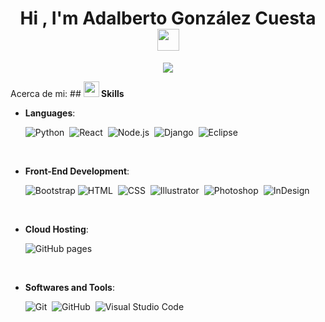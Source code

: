 <h1 align="center"><b>Hi , I'm Adalberto González Cuesta </b><img src="https://media.giphy.com/media/hvRJCLFzcasrR4ia7z/giphy.gif" width="35"></h1>
<!---->
<p align="center">
  <a href="https://github.com/DenverCoder1/readme-typing-svg"><img src="https://readme-typing-svg.herokuapp.com?font=Time+New+Roman&color=white&size=32&center=true&vCenter=true&width=600&height=100&lines=Ingeniero+de+Software;++;Con+experiencia+práctica,;Fullstack+developer,;Analista+de+datos,;Comprometido+con+la+mejora,;Me+encanta+desarrollar+soluciones"></a>
</p>
<!---->
Acerca de mi:
<!---->
## <img src="https://media2.giphy.com/media/QssGEmpkyEOhBCb7e1/giphy.gif?cid=ecf05e47a0n3gi1bfqntqmob8g9aid1oyj2wr3ds3mg700bl&rid=giphy.gif" width ="25"><b> Skills</b>
<br>

<p align="center">

- **Languages**:
    
    ![Python](https://img.shields.io/badge/-Python-05122A?style=flat&logo=python)&nbsp;
    ![React](https://img.shields.io/badge/-React-05122A?style=flat&logo=react)&nbsp;
    ![Node.js](https://img.shields.io/badge/-Node.js-05122A?style=flat&logo=node.js)&nbsp;
    ![Django](https://img.shields.io/badge/-Django-05122A?style=flat&logo=django&logoColor=092E20)&nbsp;
    ![Eclipse](https://img.shields.io/badge/-Eclipse-05122A?style=flat&logo=eclipse-ide&logoColor=2C2255)

<br>   
    
- **Front-End Development**:

    ![Bootstrap](https://img.shields.io/badge/-Bootstrap-05122A?style=flat&logo=bootstrap&logoColor=563D7C)
    ![HTML](https://img.shields.io/badge/-HTML-05122A?style=flat&logo=HTML5)&nbsp;
    ![CSS](https://img.shields.io/badge/-CSS-05122A?style=flat&logo=CSS3&logoColor=1572B6)&nbsp;
    ![Illustrator](https://img.shields.io/badge/-Illustrator-05122A?style=flat&logo=adobe-illustrator)&nbsp;
    ![Photoshop](https://img.shields.io/badge/-Photoshop-05122A?style=flat&logo=adobe-photoshop)&nbsp;
    ![InDesign](https://img.shields.io/badge/-InDesign-05122A?style=flat&logo=adobe-indesign)

<br>

- **Cloud Hosting**:

    ![GitHub pages](https://img.shields.io/badge/-GitHub-05122A?style=flat&logo=github)&nbsp;
    
<br>

- **Softwares and Tools**:

    ![Git](https://img.shields.io/badge/-Git-05122A?style=flat&logo=git)&nbsp;
    ![GitHub](https://img.shields.io/badge/-GitHub-05122A?style=flat&logo=github)&nbsp;
    ![Visual Studio Code](https://img.shields.io/badge/-Visual%20Studio%20Code-05122A?style=flat&logo=visual-studio-code&logoColor=007ACC)&nbsp;
